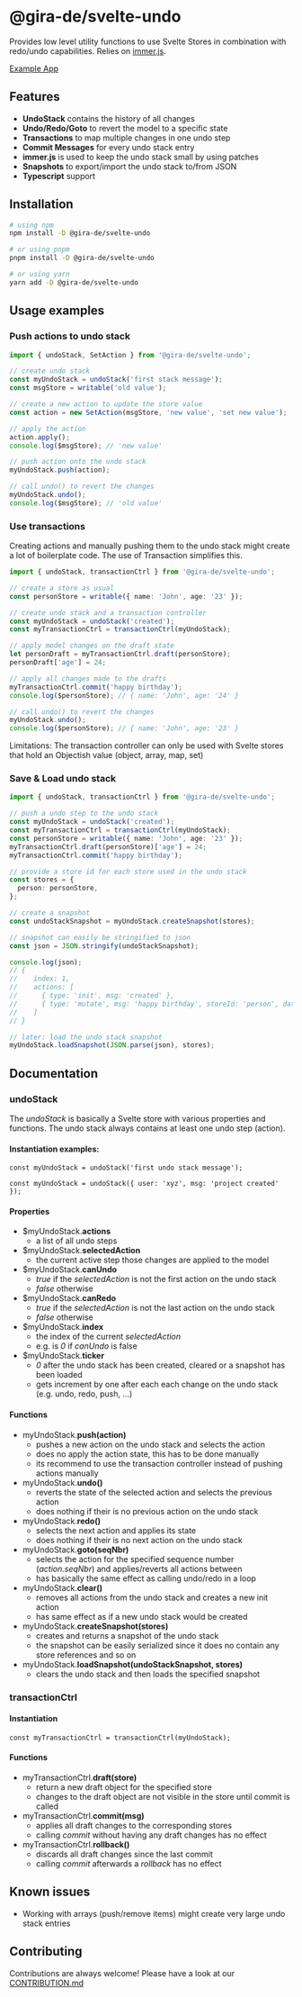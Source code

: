 # @gira-de/svelte-undo

Provides low level utility functions to use Svelte Stores in combination with redo/undo capabilities. Relies on [immer.js](https://immerjs.github.io/immer/).

[Example App](https://github.com/gira-de/svelte-undo-example)

## Features

- **UndoStack** contains the history of all changes
- **Undo/Redo/Goto** to revert the model to a specific state
- **Transactions** to map multiple changes in one undo step
- **Commit Messages** for every undo stack entry
- **immer.js** is used to keep the undo stack small by using patches
- **Snapshots** to export/import the undo stack to/from JSON
- **Typescript** support

## Installation

```bash
# using npm
npm install -D @gira-de/svelte-undo

# or using pnpm
pnpm install -D @gira-de/svelte-undo

# or using yarn
yarn add -D @gira-de/svelte-undo
```

## Usage examples

### Push actions to undo stack

```ts
import { undoStack, SetAction } from '@gira-de/svelte-undo';

// create undo stack
const myUndoStack = undoStack('first stack message');
const msgStore = writable('old value');

// create a new action to update the store value
const action = new SetAction(msgStore, 'new value', 'set new value');

// apply the action
action.apply();
console.log($msgStore); // 'new value'

// push action onto the undo stack
myUndoStack.push(action);

// call undo() to revert the changes
myUndoStack.undo();
console.log($msgStore); // 'old value'
```

### Use transactions

Creating actions and manually pushing them to the undo stack might create a lot of boilerplate code. The use of Transaction simplifies this.

```ts
import { undoStack, transactionCtrl } from '@gira-de/svelte-undo';

// create a store as usual
const personStore = writable({ name: 'John', age: '23' });

// create undo stack and a transaction controller
const myUndoStack = undoStack('created');
const myTransactionCtrl = transactionCtrl(myUndoStack);

// apply model changes on the draft state
let personDraft = myTransactionCtrl.draft(personStore);
personDraft['age'] = 24;

// apply all changes made to the drafts
myTransactionCtrl.commit('happy birthday');
console.log($personStore); // { name: 'John', age: '24' }

// call undo() to revert the changes
myUndoStack.undo();
console.log($personStore); // { name: 'John', age: '23' }
```

Limitations: The transaction controller can only be used with Svelte stores that hold an Objectish value (object, array, map, set)

### Save & Load undo stack

```ts
import { undoStack, transactionCtrl } from '@gira-de/svelte-undo';

// push a undo step to the undo stack
const myUndoStack = undoStack('created');
const myTransactionCtrl = transactionCtrl(myUndoStack);
const personStore = writable({ name: 'John', age: '23' });
myTransactionCtrl.draft(personStore)['age'] = 24;
myTransactionCtrl.commit('happy birthday');

// provide a store id for each store used in the undo stack
const stores = {
  person: personStore,
};

// create a snapshot
const undoStackSnapshot = myUndoStack.createSnapshot(stores);

// snapshot can easily be stringified to json
const json = JSON.stringify(undoStackSnapshot);

console.log(json);
// {
//    index: 1,
//    actions: [
//      { type: 'init', msg: 'created' },
//      { type: 'mutate', msg: 'happy birthday', storeId: 'person', data: ... }
//    ]
// }

// later: load the undo stack snapshot
myUndoStack.loadSnapshot(JSON.parse(json), stores);
```

## Documentation

### undoStack

The _undoStack_ is basically a Svelte store with various properties and functions. The undo stack always contains at least one undo step (action).

#### Instantiation examples:

`const myUndoStack = undoStack('first undo stack message');`

`const myUndoStack = undoStack({ user: 'xyz', msg: 'project created' });`

#### Properties

- $myUndoStack.**actions**
  - a list of all undo steps
- $myUndoStack.**selectedAction**
  - the current active step those changes are applied to the model
- $myUndoStack.**canUndo**
  - _true_ if the _selectedAction_ is not the first action on the undo stack
  - _false_ otherwise
- $myUndoStack.**canRedo**
  - _true_ if the _selectedAction_ is not the last action on the undo stack
  - _false_ otherwise
- $myUndoStack.**index**
  - the index of the current _selectedAction_
  - e.g. is _0_ if _canUndo_ is false
- $myUndoStack.**ticker**
  - _0_ after the undo stack has been created, cleared or a snapshot has been loaded
  - gets increment by one after each each change on the undo stack (e.g. undo, redo, push, ...)

#### Functions

- myUndoStack.**push(action)**
  - pushes a new action on the undo stack and selects the action
  - does no apply the action state, this has to be done manually
  - its recommend to use the transaction controller instead of pushing actions manually
- myUndoStack.**undo()**
  - reverts the state of the selected action and selects the previous action
  - does nothing if their is no previous action on the undo stack
- myUndoStack.**redo()**
  - selects the next action and applies its state
  - does nothing if their is no next action on the undo stack
- myUndoStack.**goto(seqNbr)**
  - selects the action for the specified sequence number (_action.seqNbr_) and applies/reverts all actions between
  - has basically the same effect as calling undo/redo in a loop
- myUndoStack.**clear()**
  - removes all actions from the undo stack and creates a new init action
  - has same effect as if a new undo stack would be created
- myUndoStack.**createSnapshot(stores)**
  - creates and returns a snapshot of the undo stack
  - the snapshot can be easily serialized since it does no contain any store references and so on
- myUndoStack.**loadSnapshot(undoStackSnapshot, stores)**
  - clears the undo stack and then loads the specified snapshot

### transactionCtrl

#### Instantiation

`const myTransactionCtrl = transactionCtrl(myUndoStack);`

#### Functions

- myTransactionCtrl.**draft(store)**
  - return a new draft object for the specified store
  - changes to the draft object are not visible in the store until commit is called
- myTransactionCtrl.**commit(msg)**
  - applies all draft changes to the corresponding stores
  - calling _commit_ without having any draft changes has no effect
- myTransactionCtrl.**rollback()**
  - discards all draft changes since the last commit
  - calling _commit_ afterwards a _rollback_ has no effect

## Known issues

- Working with arrays (push/remove items) might create very large undo stack entries

## Contributing

Contributions are always welcome! Please have a look at our [CONTRIBUTION.md]()
